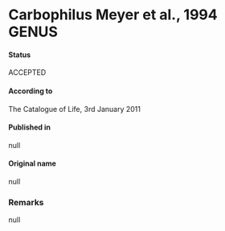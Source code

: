 Carbophilus Meyer et al., 1994 GENUS
=======

#### Status
ACCEPTED

#### According to
The Catalogue of Life, 3rd January 2011

#### Published in
null

#### Original name
null

### Remarks
null